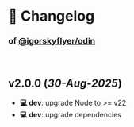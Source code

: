 # 📒 Changelog

### of [@igorskyflyer/odin](https://github.com/igorskyflyer/npm-odin)

<br>

## v2.0.0 (*30-Aug-2025*)

- **💻 dev**: upgrade Node to >= v22
- **💻 dev**: upgrade dependencies
